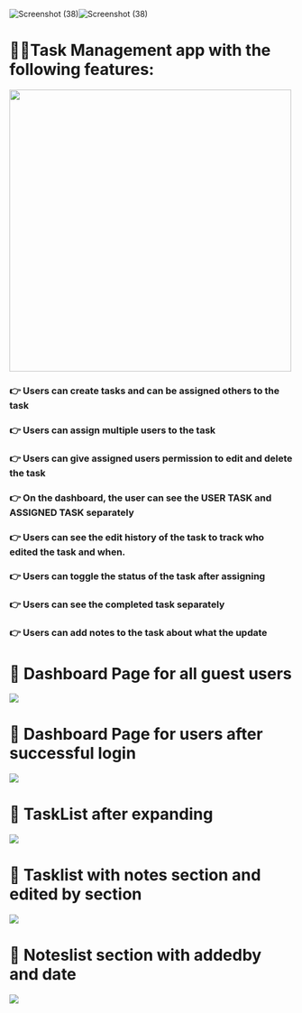 ![Screenshot (38)](https://github.com/user-attachments/assets/41461203-824c-4fcc-ae6c-e8d090127e24)![Screenshot (38)](https://github.com/user-attachments/assets/8f1334e3-f299-41ee-a185-2faed08ecb0e)<h1>📝📝Task Management app with the following features:</h1>
<img src="https://github.com/user-attachments/assets/d9a9c57b-c539-43ae-a323-3585b93cade8" width="500px" />

<h3>👉 Users can create tasks and can be assigned others to the task </h3>
<h3>👉 Users can assign multiple users to the task </h3>
<h3>👉 Users can give assigned users permission to edit and delete the task </h3>
<h3>👉 On the dashboard, the user can see the USER TASK and ASSIGNED TASK separately </h3>
<h3>👉 Users can see the edit history of the task to track who edited the task and when. </h3>
<h3>👉 Users can toggle the status of the task after assigning </h3>
<h3>👉 Users can see the completed task separately </h3>
<h3>👉 Users can add notes to the task about what the update </h3>



 <h1>📝 Dashboard Page for all guest users</h1>
<img src="https://github.com/user-attachments/assets/858399d2-3e49-4c4b-bad0-8532a97dcf48" />

<h1>📝 Dashboard Page for users after successful login</h1>
<img src="https://github.com/user-attachments/assets/d6d6320d-023f-42be-a562-a90eb94d6bf1" />

<h1>📝 TaskList after expanding</h1>
<img src="https://github.com/user-attachments/assets/7ae8a47d-dbb6-46d8-ab4f-7b3ad3d7b868" />

<h1>📝 Tasklist with notes section and edited by section</h1>
<img src="https://github.com/user-attachments/assets/13b36421-1c0c-4b06-b86f-45418840cd24" />

<h1>📝 Noteslist section with addedby and date</h1>
<img src="https://github.com/user-attachments/assets/68361d85-a400-4a91-85f1-805caa11b311" />
